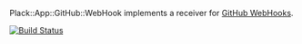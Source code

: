 Plack::App::GitHub::WebHook implements a receiver for [GitHub WebHooks](https://help.github.com/articles/post-receive-hooks).

[![Build Status](https://travis-ci.org/nichtich/Plack-App-GitHub-WebHook.png)](https://travis-ci.org/nichtich/Plack-App-GitHub-WebHook)
